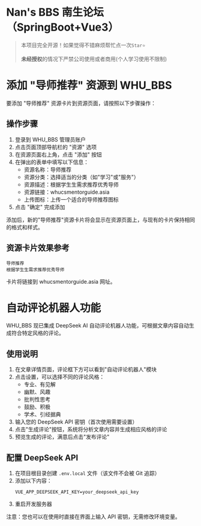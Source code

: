 # Nan's BBS 南生论坛（SpringBoot+Vue3）


> 本项目完全开源！如果觉得不错麻烦帮忙点一次`Star⭐️`
>
> **未经授权**的情况下严禁公司使用或者商用(个人学习使用不限制)
>

# 添加 "导师推荐" 资源到 WHU_BBS

要添加 "导师推荐" 资源卡片到资源页面，请按照以下步骤操作：

## 操作步骤

1. 登录到 WHU_BBS 管理员账户
2. 点击页面顶部导航栏的 "资源" 选项
3. 在资源页面右上角，点击 "添加" 按钮
4. 在弹出的表单中填写以下信息：
   - 资源名称：导师推荐
   - 资源分类：选择适当的分类（如"学习"或"服务"）
   - 资源描述：根据学生生需求推荐优秀导师
   - 资源链接：whucsmentorguide.asia
   - 上传图标：上传一个适合的导师推荐图标
5. 点击 "确定" 完成添加

添加后，新的"导师推荐"资源卡片将会显示在资源页面上，与现有的卡片保持相同的格式和样式。

## 资源卡片效果参考

```
导师推荐
根据学生生需求推荐优秀导师
```

卡片将链接到 whucsmentorguide.asia 网址。

# 自动评论机器人功能

WHU_BBS 现已集成 DeepSeek AI 自动评论机器人功能，可根据文章内容自动生成符合特定风格的评论。

## 使用说明

1. 在文章详情页面，评论框下方可以看到"自动评论机器人"模块
2. 点击设置，可以选择不同的评论风格：
   - 专业、有见解
   - 幽默、风趣
   - 批判性思考
   - 鼓励、积极
   - 学术、引经据典
3. 输入您的 DeepSeek API 密钥（首次使用需要设置）
4. 点击"生成评论"按钮，系统将分析文章内容并生成相应风格的评论
5. 预览生成的评论，满意后点击"发布评论"

## 配置 DeepSeek API

1. 在项目根目录创建 `.env.local` 文件（该文件不会被 Git 追踪）
2. 添加以下内容：
   ```
   VUE_APP_DEEPSEEK_API_KEY=your_deepseek_api_key
   ```
3. 重启开发服务器

注意：您也可以在使用时直接在界面上输入 API 密钥，无需修改环境变量。

